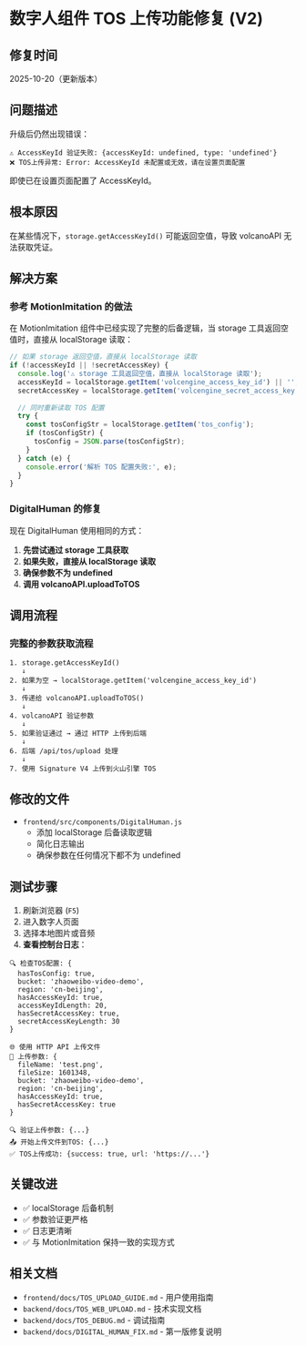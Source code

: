 # 数字人组件 TOS 上传功能修复 (V2)

## 修复时间
2025-10-20（更新版本）

## 问题描述

升级后仍然出现错误：
```
⚠️ AccessKeyId 验证失败: {accessKeyId: undefined, type: 'undefined'}
❌ TOS上传异常: Error: AccessKeyId 未配置或无效，请在设置页面配置
```

即使已在设置页面配置了 AccessKeyId。

## 根本原因

在某些情况下，`storage.getAccessKeyId()` 可能返回空值，导致 volcanoAPI 无法获取凭证。

## 解决方案

### 参考 MotionImitation 的做法

在 MotionImitation 组件中已经实现了完整的后备逻辑，当 storage 工具返回空值时，直接从 localStorage 读取：

```javascript
// 如果 storage 返回空值，直接从 localStorage 读取
if (!accessKeyId || !secretAccessKey) {
  console.log('⚠️ storage 工具返回空值，直接从 localStorage 读取');
  accessKeyId = localStorage.getItem('volcengine_access_key_id') || '';
  secretAccessKey = localStorage.getItem('volcengine_secret_access_key') || '';
  
  // 同时重新读取 TOS 配置
  try {
    const tosConfigStr = localStorage.getItem('tos_config');
    if (tosConfigStr) {
      tosConfig = JSON.parse(tosConfigStr);
    }
  } catch (e) {
    console.error('解析 TOS 配置失败:', e);
  }
}
```

### DigitalHuman 的修复

现在 DigitalHuman 使用相同的方式：

1. **先尝试通过 storage 工具获取**
2. **如果失败，直接从 localStorage 读取**
3. **确保参数不为 undefined**
4. **调用 volcanoAPI.uploadToTOS**

## 调用流程

### 完整的参数获取流程

```
1. storage.getAccessKeyId() 
   ↓
2. 如果为空 → localStorage.getItem('volcengine_access_key_id')
   ↓
3. 传递给 volcanoAPI.uploadToTOS()
   ↓
4. volcanoAPI 验证参数
   ↓
5. 如果验证通过 → 通过 HTTP 上传到后端
   ↓
6. 后端 /api/tos/upload 处理
   ↓
7. 使用 Signature V4 上传到火山引擎 TOS
```

## 修改的文件

- `frontend/src/components/DigitalHuman.js`
  - 添加 localStorage 后备读取逻辑
  - 简化日志输出
  - 确保参数在任何情况下都不为 undefined

## 测试步骤

1. 刷新浏览器 (`F5`)
2. 进入数字人页面
3. 选择本地图片或音频
4. **查看控制台日志**：

```
🔍 检查TOS配置: {
  hasTosConfig: true,
  bucket: 'zhaoweibo-video-demo',
  region: 'cn-beijing',
  hasAccessKeyId: true,
  accessKeyIdLength: 20,
  hasSecretAccessKey: true,
  secretAccessKeyLength: 30
}

🌐 使用 HTTP API 上传文件
🔐 上传参数: {
  fileName: 'test.png',
  fileSize: 1601348,
  bucket: 'zhaoweibo-video-demo',
  region: 'cn-beijing',
  hasAccessKeyId: true,
  hasSecretAccessKey: true
}

🔍 验证上传参数: {...}
📤 开始上传文件到TOS: {...}
✅ TOS上传成功: {success: true, url: 'https://...'}
```

## 关键改进

- ✅ localStorage 后备机制
- ✅ 参数验证更严格
- ✅ 日志更清晰
- ✅ 与 MotionImitation 保持一致的实现方式

## 相关文档

- `frontend/docs/TOS_UPLOAD_GUIDE.md` - 用户使用指南
- `backend/docs/TOS_WEB_UPLOAD.md` - 技术实现文档
- `backend/docs/TOS_DEBUG.md` - 调试指南
- `backend/docs/DIGITAL_HUMAN_FIX.md` - 第一版修复说明


